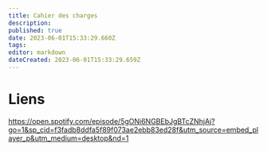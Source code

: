 ```yaml
---
title: Cahier des charges
description: 
published: true
date: 2023-06-01T15:33:29.660Z
tags: 
editor: markdown
dateCreated: 2023-06-01T15:33:29.659Z
---
```


# Liens
https://open.spotify.com/episode/5gONi6NGBEbJgBTcZNhjAj?go=1&sp_cid=f3fadb8ddfa5f89f073ae2ebb83ed28f&utm_source=embed_player_p&utm_medium=desktop&nd=1